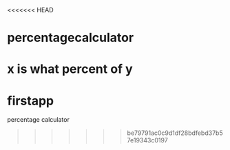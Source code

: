 <<<<<<< HEAD
# percentagecalculator
x is what percent of y
=======
# firstapp
percentage calculator
>>>>>>> be79791ac0c9d1df28bdfebd37b57e19343c0197
